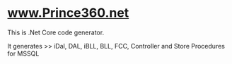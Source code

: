 # www.Prince360.net

This is .Net Core code generator. 

It generates >>
iDal,
DAL,
iBLL,
BLL,
FCC,
Controller and
Store Procedures for MSSQL
